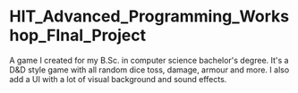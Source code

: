 # HIT_Advanced_Programming_Workshop_FInal_Project
A game I created for my B.Sc. in computer science bachelor's degree.
It's a D&D style game with all random dice toss, damage, armour and more.
I also add a UI with a lot of visual background and sound effects.
